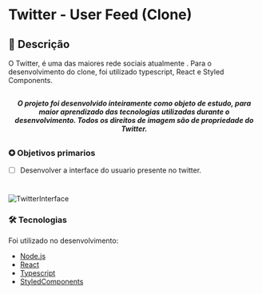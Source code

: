 # Twitter - User Feed (Clone)
## 📖 Descrição 
<p>O Twitter, é uma das maiores rede sociais atualmente . Para o desenvolvimento do clone, foi utilizado typescript, React e Styled Components. </p>

##

<h4 align="center"><em>O projeto foi desenvolvido inteiramente como objeto de estudo, para maior aprendizado das tecnologias utilizadas durante o desenvolvimento. Todos os direitos de imagem são de propriedade do Twitter.</em></h4>

##

### ✪ Objetivos primarios

- [ ] Desenvolver a interface do usuario presente no twitter.

#
![TwitterInterface](https://i.imgur.com/QUW0bTU.png)

### 🛠 Tecnologias

Foi utilizado no desenvolvimento:
- [Node.js](https://nodejs.org/en/)
- [React](https://pt-br.reactjs.org/)
- [Typescript](https://www.typescriptlang.org/)
- [StyledComponents](https://styled-components.com/)

